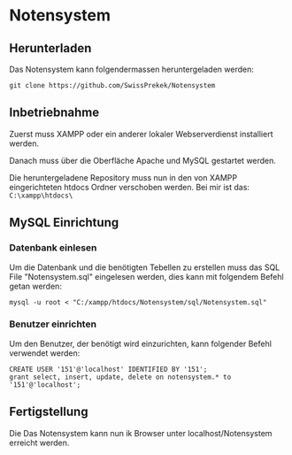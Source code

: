 # Notensystem
## Herunterladen
Das Notensystem kann folgendermassen heruntergeladen werden:
```git
git clone https://github.com/SwissPrekek/Notensystem
```

## Inbetriebnahme

Zuerst muss XAMPP oder ein anderer lokaler Webserverdienst installiert werden.

Danach muss über die Oberfläche Apache und MySQL gestartet werden.

Die heruntergeladene Repository muss nun in den von XAMPP eingerichteten htdocs Ordner verschoben werden.
Bei mir ist das: ```C:\xampp\htdocs\```

## MySQL Einrichtung
### Datenbank einlesen
Um die Datenbank und die benötigten Tebellen zu erstellen muss das SQL File "Notensystem.sql" eingelesen werden, dies kann mit folgendem Befehl getan werden:
```mysql
mysql -u root < "C:/xampp/htdocs/Notensystem/sql/Notensystem.sql"
```
### Benutzer einrichten
Um den Benutzer, der benötigt wird einzurichten, kann folgender Befehl verwendet werden:
```mysql
CREATE USER '151'@'localhost' IDENTIFIED BY '151';
grant select, insert, update, delete on notensystem.* to '151'@'localhost';
```

## Fertigstellung
Die Das Notensystem kann nun ik Browser unter localhost/Notensystem erreicht werden.
